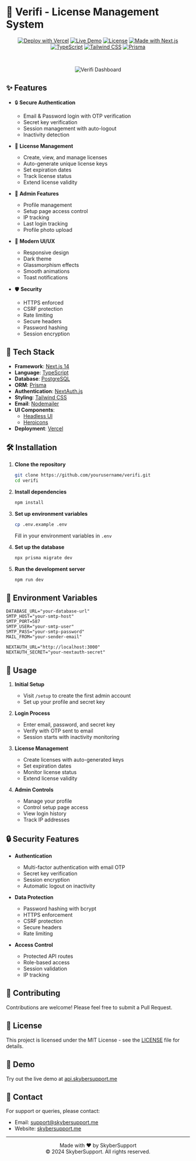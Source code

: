 # 🔐 Verifi - License Management System

<div align="center">

[![Deploy with Vercel](https://vercel.com/button)](https://api.skybersupport.me)
[![Live Demo](https://img.shields.io/badge/LIVE-DEMO-brightgreen?style=for-the-badge)](https://api.skybersupport.me)
[![License](https://img.shields.io/badge/license-MIT-blue.svg?style=for-the-badge)](LICENSE)
[![Made with Next.js](https://img.shields.io/badge/Made%20with-Next.js-000000?style=for-the-badge&logo=Next.js)](https://nextjs.org)
[![TypeScript](https://img.shields.io/badge/TypeScript-007ACC?style=for-the-badge&logo=typescript&logoColor=white)](https://www.typescriptlang.org)
[![Tailwind CSS](https://img.shields.io/badge/Tailwind_CSS-38B2AC?style=for-the-badge&logo=tailwind-css&logoColor=white)](https://tailwindcss.com)
[![Prisma](https://img.shields.io/badge/Prisma-2D3748?style=for-the-badge&logo=prisma&logoColor=white)](https://www.prisma.io)

<br/>

![Verifi Dashboard](https://api.skybersupport.me/demo-dashboard.png)

</div>

## ✨ Features

- 🔒 **Secure Authentication**
  - Email & Password login with OTP verification
  - Secret key verification
  - Session management with auto-logout
  - Inactivity detection

- 📝 **License Management**
  - Create, view, and manage licenses
  - Auto-generate unique license keys
  - Set expiration dates
  - Track license status
  - Extend license validity

- 👤 **Admin Features**
  - Profile management
  - Setup page access control
  - IP tracking
  - Last login tracking
  - Profile photo upload

- 🎨 **Modern UI/UX**
  - Responsive design
  - Dark theme
  - Glassmorphism effects
  - Smooth animations
  - Toast notifications

- 🛡️ **Security**
  - HTTPS enforced
  - CSRF protection
  - Rate limiting
  - Secure headers
  - Password hashing
  - Session encryption

## 🚀 Tech Stack

- **Framework**: [Next.js 14](https://nextjs.org/)
- **Language**: [TypeScript](https://www.typescriptlang.org/)
- **Database**: [PostgreSQL](https://www.postgresql.org/)
- **ORM**: [Prisma](https://www.prisma.io/)
- **Authentication**: [NextAuth.js](https://next-auth.js.org/)
- **Styling**: [Tailwind CSS](https://tailwindcss.com/)
- **Email**: [Nodemailer](https://nodemailer.com/)
- **UI Components**: 
  - [Headless UI](https://headlessui.dev/)
  - [Heroicons](https://heroicons.com/)
- **Deployment**: [Vercel](https://vercel.com)

## 🛠️ Installation

1. **Clone the repository**
   ```bash
   git clone https://github.com/yourusername/verifi.git
   cd verifi
   ```

2. **Install dependencies**
   ```bash
   npm install
   ```

3. **Set up environment variables**
   ```bash
   cp .env.example .env
   ```
   Fill in your environment variables in `.env`

4. **Set up the database**
   ```bash
   npx prisma migrate dev
   ```

5. **Run the development server**
   ```bash
   npm run dev
   ```

## 📝 Environment Variables

```env
DATABASE_URL="your-database-url"
SMTP_HOST="your-smtp-host"
SMTP_PORT=587
SMTP_USER="your-smtp-user"
SMTP_PASS="your-smtp-password"
MAIL_FROM="your-sender-email"

NEXTAUTH_URL="http://localhost:3000"
NEXTAUTH_SECRET="your-nextauth-secret"
```

## 🌟 Usage

1. **Initial Setup**
   - Visit `/setup` to create the first admin account
   - Set up your profile and secret key

2. **Login Process**
   - Enter email, password, and secret key
   - Verify with OTP sent to email
   - Session starts with inactivity monitoring

3. **License Management**
   - Create licenses with auto-generated keys
   - Set expiration dates
   - Monitor license status
   - Extend license validity

4. **Admin Controls**
   - Manage your profile
   - Control setup page access
   - View login history
   - Track IP addresses

## 🔒 Security Features

- **Authentication**
  - Multi-factor authentication with email OTP
  - Secret key verification
  - Session encryption
  - Automatic logout on inactivity

- **Data Protection**
  - Password hashing with bcrypt
  - HTTPS enforcement
  - CSRF protection
  - Secure headers
  - Rate limiting

- **Access Control**
  - Protected API routes
  - Role-based access
  - Session validation
  - IP tracking

## 🤝 Contributing

Contributions are welcome! Please feel free to submit a Pull Request.

## 📄 License

This project is licensed under the MIT License - see the [LICENSE](LICENSE) file for details.

## 🌟 Demo

Try out the live demo at [api.skybersupport.me](https://api.skybersupport.me)

## 📧 Contact

For support or queries, please contact:
- Email: support@skybersupport.me
- Website: [skybersupport.me](https://skybersupport.me)

---

<div align="center">
  Made with ❤️ by SkyberSupport
  <br/>
  © 2024 SkyberSupport. All rights reserved.
</div>
